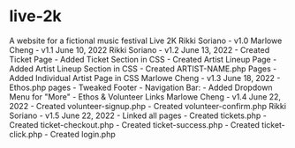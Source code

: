 # live-2k
 A website for a fictional music festival Live 2K
Rikki Soriano - v1.0
        Marlowe Cheng - v1.1 June 10, 2022
        Rikki Soriano - v1.2 June 13, 2022
            - Created Ticket Page
            - Added Ticket Section in CSS
            - Created Artist Lineup Page
            - Added Artist Lineup Section in CSS
            - Created ARTIST-NAME.php Pages
            - Added Individual Artist Page in CSS
        Marlowe Cheng - v1.3 June 18, 2022
            - Ethos.php pages
            - Tweaked Footer
            - Navigation Bar:
                - Added Dropdown Menu for "More"
                - Ethos & Volunteer Links
        Marlowe Cheng - v1.4 June 22, 2022
            - Created volunteer-signup.php
            - Created volunteer-confirm.php
        Rikki Soriano - v1.5 June 22, 2022
            - Linked all pages
            - Created tickets.php
            - Created ticket-checkout.php
            - Created ticket-success.php
            - Created ticket-click.php
            - Created login.php